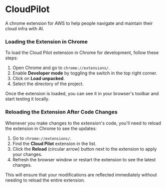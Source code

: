 # CloudPilot
A chrome extension for AWS to help people navigate and maintain their cloud infra with AI.

### Loading the Extension in Chrome

To load the Cloud Pilot extension in Chrome for development, follow these steps:

1. Open Chrome and go to `chrome://extensions/`.
2. Enable **Developer mode** by toggling the switch in the top right corner.
3. Click on **Load unpacked**.
4. Select the directory of the project.

Once the extension is loaded, you can see it in your browser's toolbar and start testing it locally.

### Reloading the Extension After Code Changes

Whenever you make changes to the extension's code, you'll need to reload the extension in Chrome to see the updates:

1. Go to `chrome://extensions/`.
2. Find the **Cloud Pilot** extension in the list.
3. Click the **Reload** (circular arrow) button next to the extension to apply your changes.
4. Refresh the browser window or restart the extension to see the latest changes.

This will ensure that your modifications are reflected immediately without needing to reload the entire extension.
